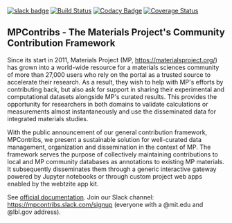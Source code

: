 [![slack badge](https://mpcontribs-slackin.herokuapp.com/badge.svg)](https://mpcontribs-slackin.herokuapp.com/)
[![Build Status](https://travis-ci.org/materialsproject/MPContribs.svg?branch=master)](https://travis-ci.org/materialsproject/MPContribs)
[![Codacy Badge](https://api.codacy.com/project/badge/Grade/33c638ec9a814f4eaf22e5b930fee8e7)](https://app.codacy.com/app/tschaume/MPContribs?utm_source=github.com&utm_medium=referral&utm_content=materialsproject/MPContribs&utm_campaign=Badge_Grade_Settings)
[![Coverage Status](https://coveralls.io/repos/materialsproject/MPContribs/badge.svg?branch=master&service=github)](https://coveralls.io/github/materialsproject/MPContribs?branch=master)

MPContribs - The Materials Project's Community Contribution Framework
---------------------------------------------------------------------

Since its start in 2011, Materials Project (MP, https://materialsproject.org/)
has grown into a world-wide resource for a materials sciences community of more
than 27,000 users who rely on the portal as a trusted source to accelerate
their research. As a result, they wish to help with MP's efforts by
contributing back, but also ask for support in sharing their experimental and
computational datasets alongside MP's curated results. This provides the
opportunity for researchers in both domains to validate calculations or
measurements almost instantaneously and use the disseminated data for
integrated materials studies.

With the public announcement of our general contribution framework, MPContribs,
we present a sustainable solution for well-curated data management,
organization and dissemination in the context of MP. The framework serves the
purpose of collectively maintaining contributions to local and MP community
databases as annotations to existing MP materials. It subsequently disseminates
them through a generic interactive gateway powered by Jupyter notebooks or
through custom project web apps enabled by the webtzite app kit.

See [official documentation](https://mpcontribs.org). Join our
Slack channel: https://mpcontribs.slack.com/signup (everyone with a @mit.edu
and @lbl.gov address).
